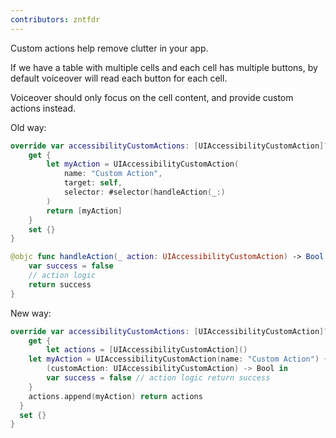 ```yaml
---
contributors: zntfdr
---
```


Custom actions help remove clutter in your app.

If we have a table with multiple cells and each cell has multiple buttons, by default voiceover will read each button for each cell.

Voiceover should only focus on the cell content, and provide custom actions instead.

Old way:

```swift
override var accessibilityCustomActions: [UIAccessibilityCustomAction]? { 
	get {
		let myAction = UIAccessibilityCustomAction(
			name: "Custom Action",
			target: self,
			selector: #selector(handleAction(_:)
		) 
		return [myAction] 
	}
	set {}
}

@objc func handleAction(_ action: UIAccessibilityCustomAction) -> Bool {
	var success = false 
	// action logic 
	return success
}
```

New way:

```swift
override var accessibilityCustomActions: [UIAccessibilityCustomAction]? { 
	get {
		let actions = [UIAccessibilityCustomAction]() 
    let myAction = UIAccessibilityCustomAction(name: "Custom Action") { 
    	(customAction: UIAccessibilityCustomAction) -> Bool in 
    	var success = false // action logic return success
    } 
    actions.append(myAction) return actions
  } 
  set {} 
}
```